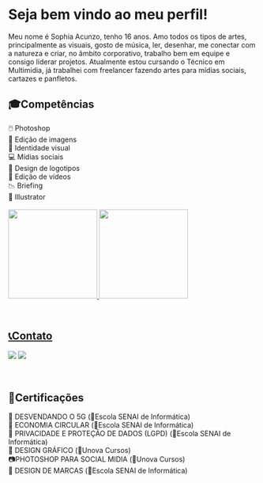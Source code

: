 <h1>Seja bem vindo ao meu perfil!</h1>
<p>Meu nome é Sophia Acunzo, tenho 16 anos. Amo todos os tipos de artes, principalmente as visuais, gosto de música, ler, desenhar, me conectar com a natureza e criar, no âmbito corporativo, trabalho bem em equipe e consigo liderar projetos. Atualmente estou cursando o Técnico em Multimidia, já trabalhei com freelancer fazendo artes para mídias sociais, cartazes e panfletos.</p>

<div>
  <h2>🎓Competências</h2>
 🖱️  Photoshop<br>
 🌄  Edição de imagens<br>
 📸  Identidade visual<br>
 💻  Mídias sociais<br>
 📲  Design de logotipos<br>
 🎥  Edição de vídeos<br>
 📉 Briefing <br>
 🎨 Illustrator 
</div>

<br>

<div>
  <a href="https://github.com/SophiAcunzo07">
  <img height="180em" src="https://github-readme-stats.vercel.app/api?username=SophiAcunzo07&show_icons=true&theme=dark&include_all_commits=true&count_private=true"/>
  <img height="180em" src="https://github-readme-stats.vercel.app/api/top-langs/?username=SophiAcunzo07&layout=compact&langs_count=7&theme=dark"/>
</div>

   <p>


</p>
</div>

<br>
<div>
  <h2>📞Contato</h2>
  <a href="https://www.linkedin.com/in/sophia-acunzo-85b8032bb/" target="_blank"><img src="https://img.shields.io/badge/LinkedIn-0077B5?style=for-the-badge&logo=linkedin&logoColor=white"/></a>
  <a href="mailto:sophiaacunzo@gmail.com" target="_blank"><img src="https://img.shields.io/badge/Gmail-D14836?style=for-the-badge&logo=gmail&logoColor=white"/></a>
</div>
  <br>

  <br>
  <div>
    <h2>📑Certificações</h2>
    🛜 DESVENDANDO O 5G (📍Escola SENAI de Informática) <br>
    💸 ECONOMIA CIRCULAR (📍Escola SENAI de Informática)<br>
    🔐 PRIVACIDADE E PROTEÇÃO DE DADOS (LGPD) (📍Escola SENAI de Informática)<br>
    🧩 DESIGN GRÁFICO (📍Unova Cursos)<br>
    📷PHOTOSHOP PARA SOCIAL MIDIA (📍Unova Cursos)<br>
    📱 DESIGN DE MARCAS (📍Escola SENAI de Informática)<br>
  </div>
